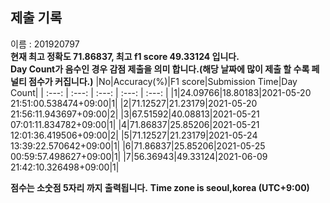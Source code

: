 


  
## 제출 기록  
이름 : 201920797  
**현재 최고 정확도 71.86837, 최고 f1 score 49.33124 입니다.**  
**Day Count가 음수인 경우 감점 제출을 의미 합니다.(해당 날짜에 많이 제출 할 수록 페널티 점수가 커집니다.)**
|No|Accuracy(%)|F1 score|Submission Time|Day Count|
| :---: | :---: | :---: | :---: | :---: |
|1|24.09766|18.80183|2021-05-20 21:51:00.538474+09:00|1|
|2|71.12527|21.23179|2021-05-20 21:56:11.943697+09:00|2|
|3|67.51592|40.08813|2021-05-21 07:01:11.834782+09:00|1|
|4|71.86837|25.85206|2021-05-21 12:01:36.419506+09:00|2|
|5|71.12527|21.23179|2021-05-24 13:39:22.570642+09:00|1|
|6|71.86837|25.85206|2021-05-25 00:59:57.498627+09:00|1|
|7|56.36943|49.33124|2021-06-09 21:42:10.326498+09:00|1|


**점수는 소숫점 5자리 까지 출력됩니다.**
**Time zone is seoul,korea (UTC+9:00)**
